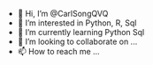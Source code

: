 - 👋 Hi, I’m @CarlSongQVQ
- 👀 I’m interested in Python, R, Sql
- 🌱 I’m currently learning Python Sql
- 💞️ I’m looking to collaborate on ...
- 📫 How to reach me ...

<!---
CarlSongQVQ/CarlSongQVQ is a ✨ special ✨ repository because its `README.md` (this file) appears on your GitHub profile.
You can click the Preview link to take a look at your changes.
--->
